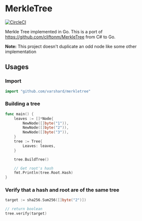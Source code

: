 # MerkleTree

[![CircleCI](https://circleci.com/gh/varshard/merkletree.svg?style=shield)](https://circleci.com/gh/varshard/merkletree)

Merkle Tree implemented in Go.
This is a port of https://github.com/cliftonm/MerkleTree from C# to Go.

**Note:** This project doesn't duplicate an odd node like some other implementation

## Usages

### Import

```go
import "github.com/varshard/merkletree"
```

### Building a tree

```go
func main() {
	leaves := []*Node{
		NewNode([]byte("1")),
		NewNode([]byte("2")),
		NewNode([]byte("3")),
	}
	tree := Tree{
		Leaves: leaves,
	}

	tree.BuildTree()

	// Get root's hash
	fmt.Println(tree.Root.Hash)
}
```

### Verify that a hash and root are of the same tree

```go
target := sha256.Sum256([]byte("2")])

// return boolean
tree.verify(target)
```
